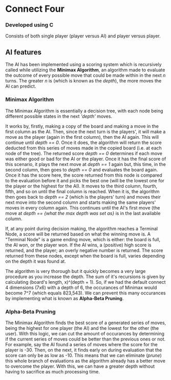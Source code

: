 # Connect Four
### Developed using C

Consists of both single player (player versus AI) and player versus player.

## AI features
The AI has been implemented using a scoring system which is recursively called while utilizing the **Minimax Algorithm**, an algorithm made to evaluate the outcome of every possible move that could be made within in the next *n* turns. The greater *n* is (which is known as the *depth*), the more moves the AI can predict.


### Minimax Algorithm
The Minimax Algorithm is essentially a decision tree, with each node being different possible states in the next *'depth'* moves.

It works by, firstly, making a copy of the board and making a move in the first column as the AI. Then, since the next turn is the players', it will make a move as the player (again in the first column), then the AI again. This will continue until *depth == 0*. Once it does, the algorithm will return the score deducted from this series of moves made in the copied board (i.e. at each node of the tree). The returned score *depth == 0* determines if each move was either good or bad for the AI or the player. Once it has the final score of this scenario, it plays the next move at *depth == 1* again but, this time, in the second column, then goes to *depth == 0* and evaluates the board again. Once it has the score here, the score returned from this node is compared to the evaluation before it and picks the best one (will be the lowest one for the player or the highest for the AI). It moves to the third column, fourth, fifth, and so on until the final column is reached. When it is, the algorithm then goes back to *depth == 2* (which is the players' turn) and moves their next move into the second column and starts making the same players' moves in every column again. This continues until the AI's first move (the move at *depth == {what the max depth was set as}* is in the last available column.

If, at any point during decision making, the algorithm reaches a Terminal Node, a score will be returned based on what the winning move is. A "Terminal Node" is a game ending move, which is either: the board is full, the AI won, or the player won. If the AI wins, a (positive) high score is returned, and the player; an overly negative number is returned. The score returned from these nodes, except when the board is full, varies depending on the depth it was found at.

The algorithm is very thorough but it quickly becomes a very large procedure as you increase the depth. The sum of it's recursions is given by calculating (board's length, x)^(depth + 1). So, if we had the default connect 4 dimensions (7x6) with a depth of 6, the occurances of Minimax would become 7^7 (which equals 823,543). We can prevent this many occurances by implementing what is known as **Alpha-Beta Pruning**.


### Alpha-Beta Pruning
The Minimax Algorithm finds the best score of a generated series of moves, being the highest for one player (the AI) and the lowest for the other (the user). With this logic, we can cut the amount of occurances by determining if the current series of moves could be better than the previous ones or not. For example, say the AI found a series of moves where the score for the player is -30. Then, on the next, it finds early on during evaluation that the score can only be as low as -10. This means that we can eliminate (*prune*) this whole branch of evaluations as the algorithm already has a better move to overcome the player. With this, we can have a greater depth without having to sacrifice as much processing time.